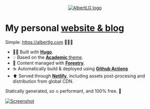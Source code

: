 <p align="center"><a href="https://albertlg.com" target="_blank" rel="noopener"><img src="https://d33wubrfki0l68.cloudfront.net/f6e0ecccf2e465a8b87fcddf6d1d0b17e9ca63cf/0384b/images/logo_hud73e1285fdf1afd60709ba56fd2a6df6_5032_0x70_resize_lanczos_2.png" alt="AlbertLG logo"></a></p>

# My personal [website & blog](https://albertlg.com)

Simple: https://albertlg.com 🙋🏻‍♂️

- 👨‍💻 Built with [**Hugo**](https://gohugo.io).
- 💡 Based on the [**Academic** theme](https://themes.gohugo.io/academic/).
- 👷 Content managed with [**Forestry**](https://forestry.io).
- ☕️ Automatically build & deployed using [**Github Actions**](https://github.com/features/actions)
- ⬆️ Served through [**Netlify**](https://www.netlify.com), including assets post-procesing and distribution from global CDN.

Statically generated, so 🔝 performant, and 100% free. 💸

[![Screenshot](https://albertlg.com/img/albertlopez-herobanner.jpg)](https://albertlg.com)



